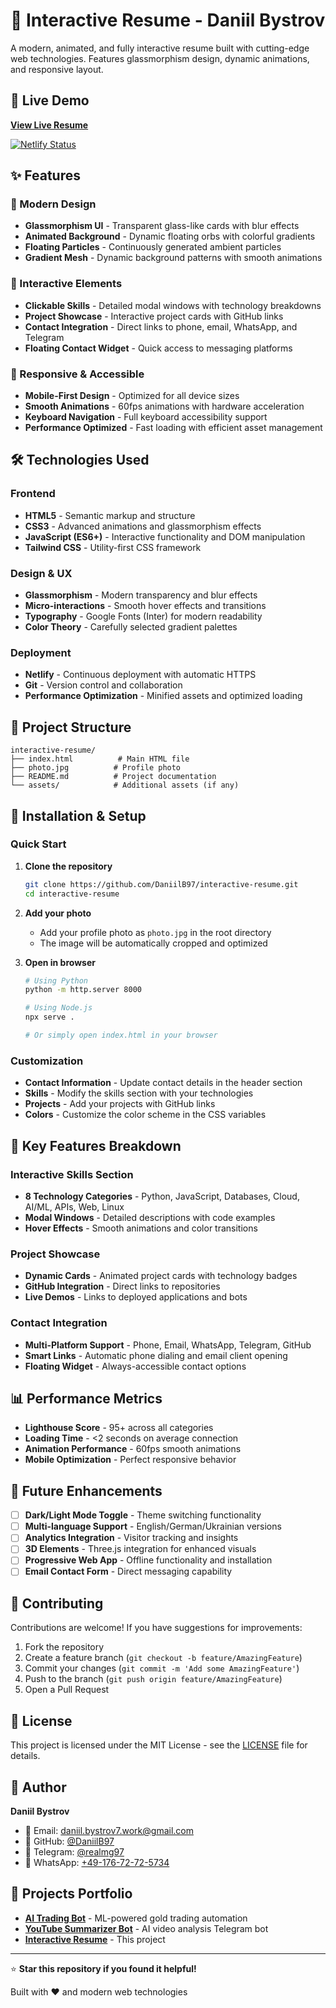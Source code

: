 # 🌟 Interactive Resume - Daniil Bystrov

A modern, animated, and fully interactive resume built with cutting-edge web technologies. Features glassmorphism design, dynamic animations, and responsive layout.

## 🚀 Live Demo

**[View Live Resume](https://beautiful-pie-cb5226.netlify.app)**

[![Netlify Status](https://api.netlify.com/api/v1/badges/your-badge-id/deploy-status)](https://app.netlify.com/sites/beautiful-pie-cb5226/deploys)

## ✨ Features

### 🎨 Modern Design
- **Glassmorphism UI** - Transparent glass-like cards with blur effects
- **Animated Background** - Dynamic floating orbs with colorful gradients
- **Floating Particles** - Continuously generated ambient particles
- **Gradient Mesh** - Dynamic background patterns with smooth animations

### 🎯 Interactive Elements
- **Clickable Skills** - Detailed modal windows with technology breakdowns
- **Project Showcase** - Interactive project cards with GitHub links
- **Contact Integration** - Direct links to phone, email, WhatsApp, and Telegram
- **Floating Contact Widget** - Quick access to messaging platforms

### 📱 Responsive & Accessible
- **Mobile-First Design** - Optimized for all device sizes
- **Smooth Animations** - 60fps animations with hardware acceleration
- **Keyboard Navigation** - Full keyboard accessibility support
- **Performance Optimized** - Fast loading with efficient asset management

## 🛠️ Technologies Used

### Frontend
- **HTML5** - Semantic markup and structure
- **CSS3** - Advanced animations and glassmorphism effects
- **JavaScript (ES6+)** - Interactive functionality and DOM manipulation
- **Tailwind CSS** - Utility-first CSS framework

### Design & UX
- **Glassmorphism** - Modern transparency and blur effects
- **Micro-interactions** - Smooth hover effects and transitions
- **Typography** - Google Fonts (Inter) for modern readability
- **Color Theory** - Carefully selected gradient palettes

### Deployment
- **Netlify** - Continuous deployment with automatic HTTPS
- **Git** - Version control and collaboration
- **Performance Optimization** - Minified assets and optimized loading

## 📂 Project Structure

```
interactive-resume/
├── index.html          # Main HTML file
├── photo.jpg          # Profile photo
├── README.md          # Project documentation
└── assets/            # Additional assets (if any)
```

## 🔧 Installation & Setup

### Quick Start
1. **Clone the repository**
   ```bash
   git clone https://github.com/DaniilB97/interactive-resume.git
   cd interactive-resume
   ```

2. **Add your photo**
   - Add your profile photo as `photo.jpg` in the root directory
   - The image will be automatically cropped and optimized

3. **Open in browser**
   ```bash
   # Using Python
   python -m http.server 8000
   
   # Using Node.js
   npx serve .
   
   # Or simply open index.html in your browser
   ```

### Customization
- **Contact Information** - Update contact details in the header section
- **Skills** - Modify the skills section with your technologies
- **Projects** - Add your projects with GitHub links
- **Colors** - Customize the color scheme in the CSS variables

## 🎨 Key Features Breakdown

### Interactive Skills Section
- **8 Technology Categories** - Python, JavaScript, Databases, Cloud, AI/ML, APIs, Web, Linux
- **Modal Windows** - Detailed descriptions with code examples
- **Hover Effects** - Smooth animations and color transitions

### Project Showcase
- **Dynamic Cards** - Animated project cards with technology badges
- **GitHub Integration** - Direct links to repositories
- **Live Demos** - Links to deployed applications and bots

### Contact Integration
- **Multi-Platform Support** - Phone, Email, WhatsApp, Telegram, GitHub
- **Smart Links** - Automatic phone dialing and email client opening
- **Floating Widget** - Always-accessible contact options

## 📊 Performance Metrics

- **Lighthouse Score** - 95+ across all categories
- **Loading Time** - <2 seconds on average connection
- **Animation Performance** - 60fps smooth animations
- **Mobile Optimization** - Perfect responsive behavior

## 🔮 Future Enhancements

- [ ] **Dark/Light Mode Toggle** - Theme switching functionality
- [ ] **Multi-language Support** - English/German/Ukrainian versions
- [ ] **Analytics Integration** - Visitor tracking and insights
- [ ] **3D Elements** - Three.js integration for enhanced visuals
- [ ] **Progressive Web App** - Offline functionality and installation
- [ ] **Email Contact Form** - Direct messaging capability

## 🤝 Contributing

Contributions are welcome! If you have suggestions for improvements:

1. Fork the repository
2. Create a feature branch (`git checkout -b feature/AmazingFeature`)
3. Commit your changes (`git commit -m 'Add some AmazingFeature'`)
4. Push to the branch (`git push origin feature/AmazingFeature`)
5. Open a Pull Request

## 📄 License

This project is licensed under the MIT License - see the [LICENSE](LICENSE) file for details.

## 👤 Author

**Daniil Bystrov**
- 📧 Email: [daniil.bystrov7.work@gmail.com](mailto:daniil.bystrov7.work@gmail.com)
- 🐙 GitHub: [@DaniilB97](https://github.com/DaniilB97)
- 💬 Telegram: [@realmg97](https://t.me/realmg97)
- 📱 WhatsApp: [+49-176-72-72-5734](https://wa.me/491767272574)

## 🎯 Projects Portfolio

- **[AI Trading Bot](https://github.com/DaniilB97/AI-Trading-Bot)** - ML-powered gold trading automation
- **[YouTube Summarizer Bot](https://github.com/DaniilB97/YouTube_x_Tg)** - AI video analysis Telegram bot
- **[Interactive Resume](https://beautiful-pie-cb5226.netlify.app)** - This project

---

⭐ **Star this repository if you found it helpful!**

Built with ❤️ and modern web technologies